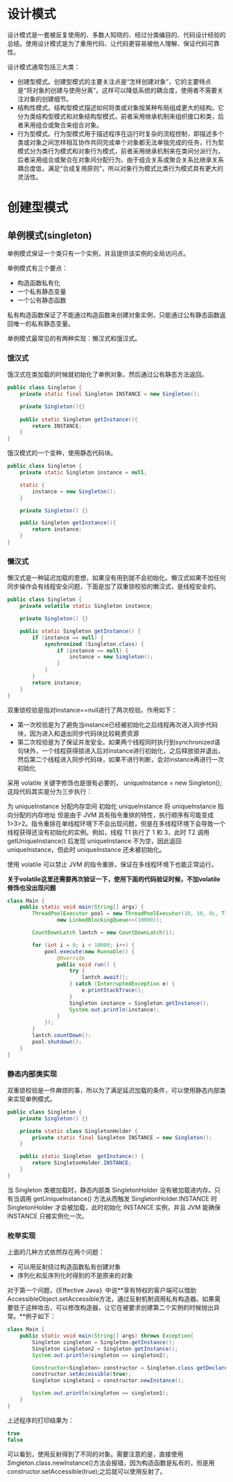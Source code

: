 # 设计模式
设计模式是一套被反复使用的、多数人知晓的、经过分类编目的、代码设计经验的总结。使用设计模式是为了重用代码、让代码更容易被他人理解、保证代码可靠性。

设计模式通常包括三大类：

- 创建型模式。创建型模式的主要关注点是“怎样创建对象”，它的主要特点是“将对象的创建与使用分离”。这样可以降低系统的耦合度，使用者不需要关注对象的创建细节。
- 结构性模式。结构型模式描述如何将类或对象按某种布局组成更大的结构。它分为类结构型模式和对象结构型模式，前者采用继承机制来组织接口和类，后者釆用组合或聚合来组合对象。
- 行为型模式。行为型模式用于描述程序在运行时复杂的流程控制，即描述多个类或对象之间怎样相互协作共同完成单个对象都无法单独完成的任务，行为型模式分为类行为模式和对象行为模式，前者采用继承机制来在类间分派行为，后者采用组合或聚合在对象间分配行为。由于组合关系或聚合关系比继承关系耦合度低，满足“合成复用原则”，所以对象行为模式比类行为模式具有更大的灵活性。

# 创建型模式
## 单例模式(singleton)
单例模式保证一个类只有一个实例，并且提供该实例的全局访问点。

单例模式有三个要点：

- 构造函数私有化
- 一个私有静态变量
- 一个公有静态函数

私有构造函数保证了不能通过构造函数来创建对象实例，只能通过公有静态函数返回唯一的私有静态变量。

单例模式最常见的有两种实现：懒汉式和饿汉式。

### 饿汉式
饿汉式在类加载的时候就初始化了单例对象，然后通过公有静态方法返回。

```java
public class Singleton {
    private static final Singleton INSTANCE = new Singleton();

    private Singleton(){}
    
    public static Singleton getInstance(){
        return INSTANCE;
    }
}
```
饿汉模式的一个变种，使用静态代码块。

```java
public class Singleton {
    private static Singleton instance = null;

    static {
        instance = new Singleton();
    }

    private Singleton() {}

    public Singleton getInstance(){
        return instance;
    }
}
```

### 懒汉式
懒汉式是一种延迟加载的思想，如果没有用到就不会初始化。懒汉式如果不加任何同步操作会有线程安全问题，下面是加了双重锁校验的懒汉式，是线程安全的。

```java
public class Singleton {
    private volatile static Singleton instance;

    private Singleton() {}

    public static Singleton getInstance() {
        if (instance == null) {
            synchronized (Singleton.class) {
                if (instance == null) {
                    instance = new Singleton();
                }
            }
        }
        return instance;
    }
}
```
双重锁校验是指对instance==null进行了两次校验。作用如下：

- 第一次校验是为了避免当instance已经被初始化之后线程再次进入同步代码块，因为进入和退出同步代码块比较耗费资源
- 第二次校验是为了保证并发安全。如果两个线程同时执行到synchronized语句块外，一个线程获得锁进入后对instance进行初始化，之后释放锁并退出，然后第二个线程进入同步代码块，如果不进行判断，会对instance再进行一次初始化

采用 volatile 关键字修饰也是很有必要的， uniqueInstance = new Singleton(); 这段代码其实是分为三步执行：

为 uniqueInstance 分配内存空间
初始化 uniqueInstance
将 uniqueInstance 指向分配的内存地址
但是由于 JVM 具有指令重排的特性，执行顺序有可能变成 1>3>2。指令重排在单线程环境下不会出现问题，但是在多线程环境下会导致一个线程获得还没有初始化的实例。例如，线程 T1 执行了 1 和 3，此时 T2 调用 getUniqueInstance() 后发现 uniqueInstance 不为空，因此返回 uniqueInstance，但此时 uniqueInstance 还未被初始化。

使用 volatile 可以禁止 JVM 的指令重排，保证在多线程环境下也能正常运行。

**关于volatile这里还需要再次验证一下，使用下面的代码验证时候，不加volatile修饰也没出现问题**

```java
class Main {
    public static void main(String[] args) {
        ThreadPoolExecutor pool = new ThreadPoolExecutor(10, 10, 0L, TimeUnit.SECONDS,
                new LinkedBlockingQueue<>(10000));

        CountDownLatch lantch = new CountDownLatch(1);

        for (int i = 0; i < 10000; i++) {
            pool.execute(new Runnable() {
                @Override
                public void run() {
                    try {
                        lantch.await();
                    } catch (InterruptedException e) {
                        e.printStackTrace();
                    }
                    Singleton instance = Singleton.getInstance();
                    System.out.println(instance);
                }
            });
        }
        lantch.countDown();
        pool.shutdown();
    }
}
```

### 静态内部类实现
双重锁校验是一件麻烦的事，所以为了满足延迟加载的条件，可以使用静态内部类来实现单例模式。

```java
public class Singleton {
    private Singleton() {}

    private static class SingletonHolder {
        private static final Singleton INSTANCE = new Singleton();
    }

    public static Singleton  getInstance() {
        return SingletonHolder.INSTANCE;
    }
}
```
当 Singleton 类被加载时，静态内部类 SingletonHolder 没有被加载进内存。只有当调用 getUniqueInstance() 方法从而触发 SingletonHolder.INSTANCE 时 SingletonHolder 才会被加载，此时初始化 INSTANCE 实例，并且 JVM 能确保 INSTANCE 只被实例化一次。

### 枚举实现
上面的几种方式依然存在两个问题：

- 可以用反射绕过构造函数私有创建对象
- 序列化和反序列化时得到的不是原来的对象

对于第一个问题，《Effective Java》中说**享有特权的客户端可以借助AccessibleObject.setAccessible方法，通过反射机制调用私有构造器。如果需要低于这种攻击，可以修改构造器，让它在被要求创建第二个实例的时候抛出异常。**例子如下：

```java
class Main {
    public static void main(String[] args) throws Exception{
        Singleton singleton = Singleton.getInstance();
        Singleton singleton2 = Singleton.getInstance();
        System.out.println(singleton == singleton2);

        Constructor<Singleton> constructor = Singleton.class.getDeclaredConstructor();
        constructor.setAccessible(true);
        Singleton singleton1 = constructor.newInstance();

        System.out.println(singleton == singleton1);
    }
}
```
上述程序的打印结果为：

```java
true
false
```
可以看到，使用反射得到了不同的对象。需要注意的是，直接使用Singleton.class.newInstance()方法会报错，因为构造函数是私有的，但是用constructor.setAccessible(true);之后就可以使用反射了。

